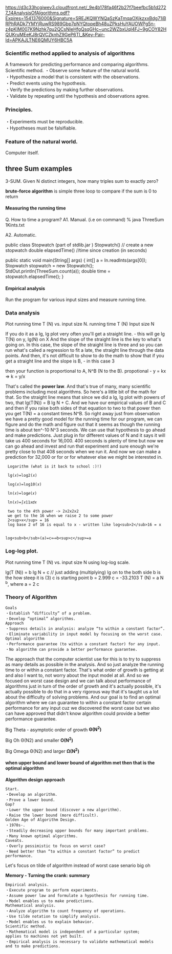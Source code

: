 https://d3c33hcgiwev3.cloudfront.net/_9e4b178fa46f2b27f7beefbc5b1d2727_14AnalysisOfAlgorithms.pdf?Expires=1541376000&Signature=SREJKQWYNQaSzKaTmqaOXjkzxxBdg71iBRPhRADk7YMYjRuwRS989Gbp7pNYQtopeBh48uZPksHuYAUOWPg5n-z4pKIM007K9Nzhk7qu2QCsNIeHfgQsqGHc~unc2WZbxUqI4FJ~9gCOY82HQUKruMEeKJ8rQVCZknhZ9GeP6TI_&Key-Pair-Id=APKAJLTNE6QMUY6HBC5A

### Scientific method applied to analysis of algorithms

A framework for predicting performance and comparing algorithms.
Scientific method. 
・Observe some feature of the natural world.  
・Hypothesize a model that is consistent with the observations.  
・Predict events using the hypothesis.  
・Verify the predictions by making further observations.  
・Validate by repeating until the hypothesis and observations agree.  


### Principles. 
・Experiments must be reproducible.  
・Hypotheses must be falsifiable.  
  
### Feature of the natural world. 
Computer itself.

## three Sum examples
3-SUM. Given N distinct integers, how many triples sum to exactly zero?

**brute-force algorithm** is simple three loop to compare if the sum is 0 to return

#### Measuring the running time

Q. How to time a program?
A1. Manual.
(i.e on command)
% java ThreeSum 1Kints.txt

A2. Automatic.

public class Stopwatch (part of stdlib.jar )
  Stopwatch()   // create a new stopwatch
  double elapsedTime()  //time since creation (in seconds)

public static void main(String[] args)
{
  int[] a = In.readInts(args[0]);
  Stopwatch stopwatch = new Stopwatch();
  StdOut.println(ThreeSum.count(a));
  double time = stopwatch.elapsedTime();
}

#### Empirical analysis

Run the program for various input sizes and measure running time.

### Data analysis

Plot running time T (N) vs. input size N.
 running time T (N) 
 Input size N
 
 
 
 
 
 
 
 If you do it as a lg, lg plot very often you'll get a straight line. - this will ge lg T(N) on y, lg(N) on X
 And the slope of the straight line is the key to what's going on. 
 In this case, the slope of the straight line is three and so you can run what's called a regression to fit a late, 
 the straight line through the data points. 
 And then, it's not difficult to show to do the math to show that 
 if you get a straight line and the slope is B, - in this case 3
 
 then your function is proportional to A, N^B (N to the B). 
 propotional - y = kx  => k = y/x



 That's called the **power law**. 
 And that's true of many, many scientific problems including most algorithms. 
 So here's a little bit of the math for that. 
 So the straight line means that since we did a lg, lg plot with powers of two, 
 that lg(T(N)) = B lg N + C. 
 And we have our empirical values of B and C and then if you raise both sides of 
 that equation to two to that power then you get T(N) = a constant times N^B. 
 So right away just from observation we have a pretty good model for the running time for our program, 
 we can figure and do the math and figure out that it seems as though the running time is about ten^-10 N^3 seconds. 
 We can use that hypothesis to go ahead and make predictions. Just plug in for different values of N 
 and it says it will take us 400 seconds for 16,000. 400 seconds is plenty of time 
 but now we can go ahead and invest and run that experiment and sure enough we're pretty close to 
 that 408 seconds when we run it. And now we can make a prediction for 32,000 or for or for whatever else we might be interested in.
 
 

     Logarithm (what is it back to school :)!)

     lg(𝑥)=log2(𝑥)

     log(𝑥)=log10(𝑥)

     ln(𝑥)=log𝑒(𝑥)

     ln(𝑥)=∫𝑥11𝑥𝑑𝑥
 
     two to the 4th power -> 2x2x2x2  
     we get to the 16 when we raise 2 to some power 
     2<sup>x</sup> = 16 
     log base 2 of 16 is equal to x - written like log<sub>2</sub>16 = x  
 
 
    log<sub>b</sub>(a)=c⟺b<sup>c</sup>=a
 


### Log-log plot. 
Plot running time T (N) vs. input size N using log-log scale.

lg(T (N)) = b lg N + c  // just adding (multiplying) lg on to the both side b is the how steep it is (3) c is starting point
b = 2.999
c = -33.2103
T (N) = a N <sup>b</sup>, where a = 2 c


### Theory of Algorithm 

    Goals  
    ・Establish “difficulty” of a problem.
    ・Develop “optimal” algorithms.
    Approach  
    ・Suppress details in analysis: analyze “to within a constant factor”.
    ・Eliminate variability in input model by focusing on the worst case.
    Optimal algorithm  
    ・Performance guarantee (to within a constant factor) for any input.
    ・No algorithm can provide a better performance guarantee.



The approach that the computer scientist use for this is to try to suppress as many details as possible in the analysis. 
And so just analyze the running time to or within a constant factor. 
That's what order of growth is getting at and also I want to, not worry about the input model at all. 
And so we focused on worst case design and we can talk about performance of algorithms just in turn of the order of growth 
and it's actually possible, 
it's actually possible to do that in a very rigorous way that it's taught us a lot about the difficulty of solving problems.
And our goal is to find an optimal algorithm where we can guarantee to within a constant factor certain performance for 
any input cuz we discovered the worst case but we also can have approved that didn't know algorithm could provide a better performance guarantee.

Big Theta - asymptotic order of growth **Θ(N<sup>2</sup>)**

Big Oh Θ(N2) and smaller **O(N<sup>2</sup>)**

Big Omega Θ(N2) and larger **Ω(N<sup>2</sup>)**

#### when upper bound and lower bound of algorithm met then that is the optimal algorithm

**Algorithm design approach**

    Start.
    ・Develop an algorithm.
    ・Prove a lower bound.
    Gap?
    ・Lower the upper bound (discover a new algorithm).
    ・Raise the lower bound (more difficult).
    Golden Age of Algorithm Design.
    ・1970s-.
    ・Steadily decreasing upper bounds for many important problems.
    ・Many known optimal algorithms.
    Caveats.
    ・Overly pessimistic to focus on worst case?
    ・Need better than “to within a constant factor” to predict performance.


Let's focus on tilde of algorithm instead of worst case senario big oh

**Memory - Turning the crank: summary**  

    Empirical analysis.
    ・Execute program to perform experiments.
    ・Assume power law and formulate a hypothesis for running time.
    ・Model enables us to make predictions.
    Mathematical analysis.
    ・Analyze algorithm to count frequency of operations.
    ・Use tilde notation to simplify analysis.
    ・Model enables us to explain behavior.
    Scientific method.
    ・Mathematical model is independent of a particular system;
    applies to machines not yet built.
    ・Empirical analysis is necessary to validate mathematical models
    and to make predictions.



